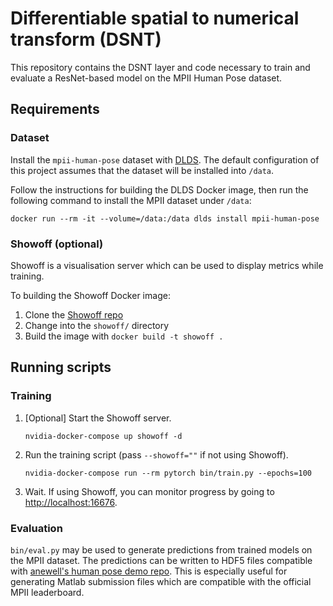 # Differentiable spatial to numerical transform (DSNT)

This repository contains the DSNT layer and code necessary to train and
evaluate a ResNet-based model on the MPII Human Pose dataset.

## Requirements

### Dataset

Install the `mpii-human-pose` dataset with [DLDS](https://github.com/anibali/dlds).
The default configuration of this project assumes that the dataset will be
installed into `/data`.

Follow the instructions for building the DLDS  Docker image, then run the
following command to install the MPII dataset under `/data`:

```
docker run --rm -it --volume=/data:/data dlds install mpii-human-pose
```

### Showoff (optional)

Showoff is a visualisation server which can be used to display metrics while
training.

To building the Showoff Docker image:

1. Clone the [Showoff repo](https://github.com/anibali/showoff)
2. Change into the `showoff/` directory
3. Build the image with `docker build -t showoff .`

## Running scripts

### Training

1. [Optional] Start the Showoff server.
   ```
   nvidia-docker-compose up showoff -d
   ```
2. Run the training script (pass `--showoff=""` if not using Showoff).
   ```
   nvidia-docker-compose run --rm pytorch bin/train.py --epochs=100
   ```
3. Wait. If using Showoff, you can monitor progress by going to
   [http://localhost:16676](http://localhost:16676).

### Evaluation

`bin/eval.py` may be used to generate predictions from trained models on the
MPII dataset. The predictions can be written to HDF5 files compatible with
[anewell's human pose demo repo](https://github.com/anewell/pose-hg-demo).
This is especially useful for generating Matlab submission files which are
compatible with the official MPII leaderboard.
